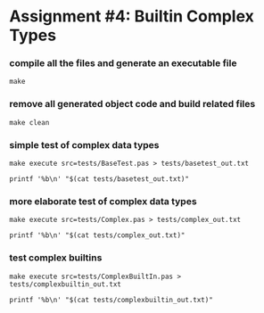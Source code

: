# Assignment #4: Builtin Complex Types


### compile all the files and generate an executable file

    make


### remove all generated object code and build related files

    make clean


### simple test of complex data types

    

    make execute src=tests/BaseTest.pas > tests/basetest_out.txt
    
    printf '%b\n' "$(cat tests/basetest_out.txt)"


### more elaborate test of complex data types

    make execute src=tests/Complex.pas > tests/complex_out.txt
    
    printf '%b\n' "$(cat tests/complex_out.txt)"


### test complex builtins

    make execute src=tests/ComplexBuiltIn.pas > tests/complexbuiltin_out.txt
    
    printf '%b\n' "$(cat tests/complexbuiltin_out.txt)"
